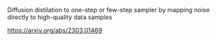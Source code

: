 Diffusion distilation to one-step or few-step sampler by mapping noise directly to high-quality data samples

https://arxiv.org/abs/2303.01469
